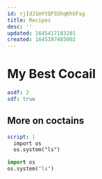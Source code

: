```yaml
---
id: rjIdJ1mYtQFSShqKhSFsg
title: Recipes
desc: ''
updated: 1645417183201
created: 1645397485002
---
```


# My Best Cocail

```yaml
asdf: 2
sdf: true
``` 

## More on coctains

```yaml
script: |
  import os
  os.system("ls")
```

```python
import os
os.system("ls")
```
